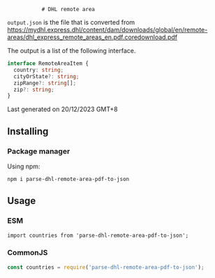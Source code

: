                # DHL remote area
`output.json` is the file that is converted from https://mydhl.express.dhl/content/dam/downloads/global/en/remote-areas/dhl_express_remote_areas_en.pdf.coredownload.pdf

The output is a list of the following interface.


```typescript
interface RemoteAreaItem {
  country: string;
  cityOrState?: string;
  zipRange?: string[];
  zip?: string;
}
```

Last generated on 20/12/2023 GMT+8

## Installing

### Package manager

Using npm:

```bash
npm i parse-dhl-remote-area-pdf-to-json
```


## Usage

### ESM
```ecmascript 6
import countries from 'parse-dhl-remote-area-pdf-to-json';
```

### CommonJS

```js
const countries = require('parse-dhl-remote-area-pdf-to-json');
```